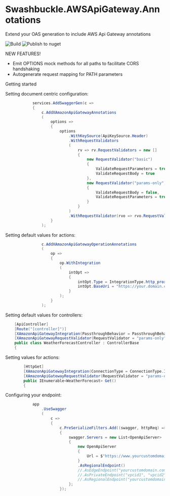 # Swashbuckle.AWSApiGateway.Annotations
Extend your OAS generation to include AWS Api Gateway annotations

![Build](https://github.com/waxtell/Swashbuckle.AWSApiGateway.Annotations/workflows/Build/badge.svg)
![Publish to nuget](https://github.com/waxtell/Swashbuckle.AWSApiGateway.Annotations/workflows/Publish%20to%20nuget/badge.svg?branch=master)

NEW FEATURES!
- Emit OPTIONS mock methods for all paths to facilitate CORS handshaking
- Autogenerate request mapping for PATH parameters

Getting started

Setting document centric configuration:

```csharp
            services.AddSwaggerGen(c =>
            {
                c.AddXAmazonApiGatewayAnnotations
                (
                    options =>
                    {
                        options
                            .WithKeySource(ApiKeySource.Header)
                            .WithRequestValidators
                            (
                                rv => rv.RequestValidators = new []
                                {
                                    new RequestValidator("basic")
                                    {
                                        ValidateRequestParameters = true,
                                        ValidateRequestBody = true
                                    },
                                    new RequestValidator("params-only")
                                    {
                                        ValidateRequestBody = false,
                                        ValidateRequestParameters = true
                                    }
                                }
                            )
                            .WithRequestValidator(rvo => rvo.RequestValidator = "basic");
                    }
                );
```

Setting default values for actions:

```csharp
                c.AddXAmazonApiGatewayOperationAnnotations
                (
                    op =>
                    {
                        op.WithIntegration
                        (
                            intOpt =>
                            {
                                intOpt.Type = IntegrationType.http_proxy;
                                intOpt.BaseUri = "https://your.domain.com";
                            }
                        );
                    }
                );
```

Setting default values for controllers:

```csharp
    [ApiController]
    [Route("[controller]")]
    [XAmazonApiGatewayIntegration(PassthroughBehavior = PassthroughBehavior.WHEN_NO_MATCH)]
    [XAmazonApiGatewayRequestValidator(RequestValidator = "params-only")]    
    public class WeatherForecastController : ControllerBase
    {
```

Setting values for actions:

```csharp
        [HttpGet]
        [XAmazonApiGatewayIntegration(ConnectionType = ConnectionType.INTERNET)]
        [XAmazonApiGatewayRequestValidator(RequestValidator = "params-only")]        
        public IEnumerable<WeatherForecast> Get()
        {
```

Configuring your endpoint:

```csharp
            app
                .UseSwagger
                (
                    c =>
                    {
                        c.PreSerializeFilters.Add((swagger, httpReq) =>
                        {
                            swagger.Servers = new List<OpenApiServer>
                            {
                                new OpenApiServer
                                {
                                    Url = $"https://www.yourcustomdomain.com"
                                }
                                .AsRegionalEndpoint()
                                //.AsEdgeEndpoint("yourcustomdomain.com")
                                //.AsPrivateEndpoint("vpcid1", "vpcid2", "vpcid3")
                                //.AsRegionalEndpoint("yourcustomdomain.com")
                            };
                        });
```